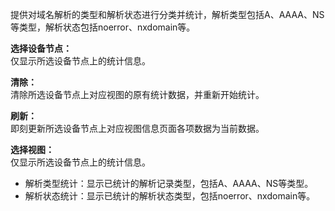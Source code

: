 提供对域名解析的类型和解析状态进行分类并统计，解析类型包括A、AAAA、NS等类型，解析状态包括noerror、nxdomain等。

**选择设备节点：**  
仅显示所选设备节点上的统计信息。

**清除：**  
清除所选设备节点上对应视图的原有统计数据，并重新开始统计。

**刷新：**  
即刻更新所选设备节点上对应视图信息页面各项数据为当前数据。

**选择视图：**  
仅显示所选设备节点上的统计信息。

- 解析类型统计：显示已统计的解析记录类型，包括A、AAAA、NS等类型。
- 解析状态统计：显示已统计的解析状态类型，包括noerror、nxdomain等。
